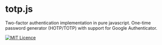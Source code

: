 # totp.js
Two-factor authentication implementation in pure javascript. One-time password generator (HOTP/TOTP) with support for Google Authenticator.

[![MIT Licence](https://badges.frapsoft.com/os/mit/mit.svg?v=103)](https://opensource.org/licenses/mit-license.php)
